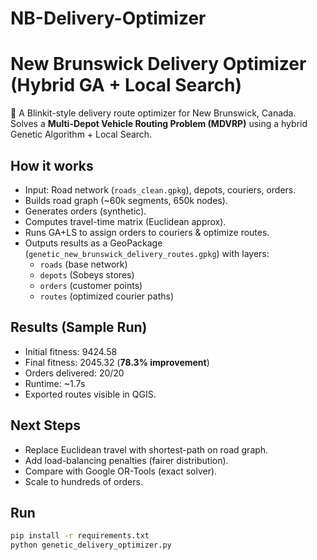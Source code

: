# NB-Delivery-Optimizer
# New Brunswick Delivery Optimizer (Hybrid GA + Local Search)

🚴 A Blinkit-style delivery route optimizer for New Brunswick, Canada.  
Solves a **Multi-Depot Vehicle Routing Problem (MDVRP)** using a hybrid Genetic Algorithm + Local Search.

## How it works
- Input: Road network (`roads_clean.gpkg`), depots, couriers, orders.
- Builds road graph (~60k segments, 650k nodes).
- Generates orders (synthetic).
- Computes travel-time matrix (Euclidean approx).
- Runs GA+LS to assign orders to couriers & optimize routes.
- Outputs results as a GeoPackage (`genetic_new_brunswick_delivery_routes.gpkg`) with layers:
  - `roads` (base network)
  - `depots` (Sobeys stores)
  - `orders` (customer points)
  - `routes` (optimized courier paths)

## Results (Sample Run)
- Initial fitness: 9424.58
- Final fitness: 2045.32 (**78.3% improvement**)
- Orders delivered: 20/20
- Runtime: ~1.7s
- Exported routes visible in QGIS.

## Next Steps
- Replace Euclidean travel with shortest-path on road graph.
- Add load-balancing penalties (fairer distribution).
- Compare with Google OR-Tools (exact solver).
- Scale to hundreds of orders.

## Run
```bash
pip install -r requirements.txt
python genetic_delivery_optimizer.py
